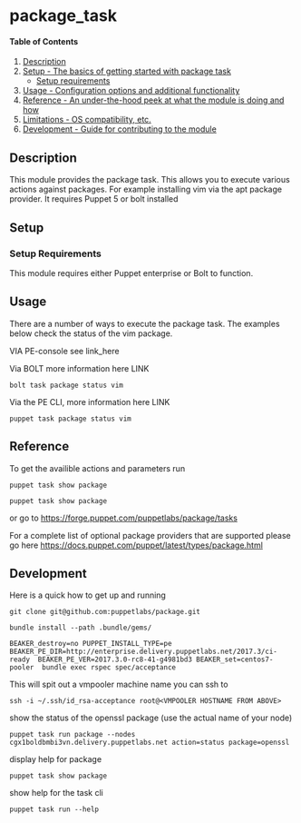 
# package_task

#### Table of Contents

1. [Description](#description)
2. [Setup - The basics of getting started with package task](#setup)
    * [Setup requirements](#setup-requirements)
3. [Usage - Configuration options and additional functionality](#usage)
4. [Reference - An under-the-hood peek at what the module is doing and how](#reference)
5. [Limitations - OS compatibility, etc.](#limitations)
6. [Development - Guide for contributing to the module](#development)

## Description

This module provides the package task. This allows you to execute various actions against packages. For example installing vim via the apt package provider. It requires Puppet 5 or bolt installed

## Setup

### Setup Requirements

This module requires either Puppet enterprise or Bolt to function.

## Usage

There are a number of ways to execute the package task. The examples below check the status of the vim package. 

VIA PE-console see link_here

Via BOLT more information here LINK
```bolt
bolt task package status vim
```

Via the PE CLI, more information here LINK

```pe
puppet task package status vim
```

## Reference

To get the availible actions and parameters run

```pe
puppet task show package
```

```bolt
puppet task show package
```

or go to https://forge.puppet.com/puppetlabs/package/tasks

For a complete list of optional package providers that are supported  please go here https://docs.puppet.com/puppet/latest/types/package.html

## Development

Here is a quick how to get up and running 
```
git clone git@github.com:puppetlabs/package.git
```
```
bundle install --path .bundle/gems/
```
```
BEAKER_destroy=no PUPPET_INSTALL_TYPE=pe BEAKER_PE_DIR=http://enterprise.delivery.puppetlabs.net/2017.3/ci-ready  BEAKER_PE_VER=2017.3.0-rc8-41-g4981bd3 BEAKER_set=centos7-pooler  bundle exec rspec spec/acceptance
```

This will spit out a vmpooler machine name you can ssh to

```
ssh -i ~/.ssh/id_rsa-acceptance root@<VMPOOLER HOSTNAME FROM ABOVE> 
```

show the status of the openssl package (use the actual name of your node)
```
puppet task run package --nodes cgx1boldbmbi3vn.delivery.puppetlabs.net action=status package=openssl
```

display help for package
```
puppet task show package
```

show help for the task cli
```
puppet task run --help
```
